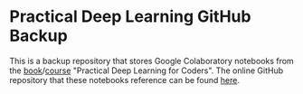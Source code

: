 # Practical Deep Learning GitHub Backup

This is a backup repository that stores Google Colaboratory notebooks from the [book](https://course.fast.ai/Resources/book.html)/[course](https://course.fast.ai/) "Practical Deep Learning for Coders". The online GitHub repository that these notebooks reference can be found [here](https://github.com/fastai/fastbook).
